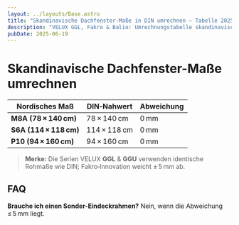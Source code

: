 ```yaml
---
layout: ../layouts/Base.astro
title: "Skandinavische Dachfenster-Maße in DIN umrechnen – Tabelle 2025"
description: "VELUX GGL, Fakro & Balio: Umrechnungstabelle skandinavischer Serien auf deutsche DIN-Größen."
pubDate: 2025‑06‑19
---
```


# Skandinavische Dachfenster-Maße umrechnen

| Nordisches Maß | DIN‑Nahwert | Abweichung |
|---|---|---|
| **M8A (78 × 140 cm)** | 78 × 140 cm | 0 mm |
| **S6A (114 × 118 cm)** | 114 × 118 cm | 0 mm |
| **P10 (94 × 160 cm)** | 94 × 160 cm | 0 mm |

> **Merke:** Die Serien VELUX **GGL** & **GGU** verwenden identische Rohmaße wie DIN; Fakro‑Innovation weicht ± 5 mm ab.

## FAQ  
**Brauche ich einen Sonder-Eindeckrahmen?** Nein, wenn die Abweichung ≤ 5 mm liegt.
